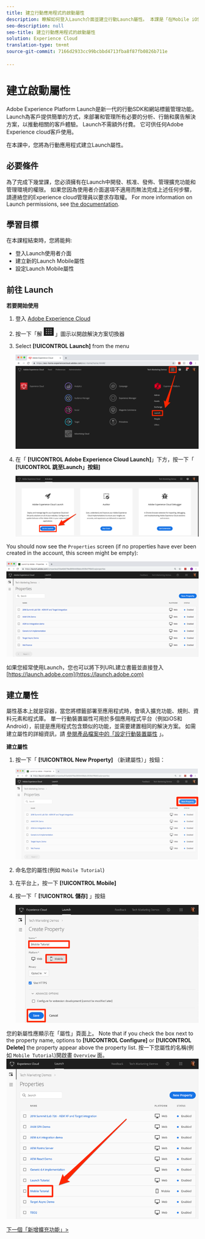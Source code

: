 ```yaml
---
title: 建立行動應用程式的啟動屬性
description: 瞭解如何登入Launch介面並建立行動Launch屬性。 本課是「在Mobile iOS Swift應用程式中實作Experience cloud」教學課程的一部分。
seo-description: null
seo-title: 建立行動應用程式的啟動屬性
solution: Experience Cloud
translation-type: tm+mt
source-git-commit: 7166d2933cc99bcbbd4713fba8f87fb0826b711e

---
```



# 建立啟動屬性

Adobe Experience Platform Launch是新一代的行動SDK和網站標籤管理功能。 Launch為客戶提供簡單的方式，來部署和管理所有必要的分析、行銷和廣告解決方案，以推動相關的客戶體驗。 Launch不需額外付費。 它可供任何Adobe Experience cloud客戶使用。

在本課中，您將為行動應用程式建立Launch屬性。

## 必要條件

為了完成下幾堂課，您必須擁有在Launch中開發、核准、發佈、管理擴充功能和管理環境的權限。 如果您因為使用者介面選項不適用而無法完成上述任何步驟，請連絡您的Experience cloud管理員以要求存取權。 For more information on Launch permissions, see [the documentation](https://docs.adobe.com/content/help/en/launch/using/reference/admin/user-permissions.html).

## 學習目標

在本課程結束時，您將能夠:

* 登入Launch使用者介面
* 建立新的Launch Mobile屬性
* 設定Launch Mobile屬性

## 前往 Launch

**若要開始使用**

1. 登入 [Adobe Experience Cloud](https://experiencecloud.adobe.com)

1. 按一下「解 ![決方案切換器圖示](images/mobile-launch-solutionSwitcher.png) 」圖示以開啟解決方案切換器

1. Select **[!UICONTROL Launch]** from the menu

   ![使用圖示開啟解決方案切換器，然後按一下「啟動」](images/mobile-launch-solutionSwitcherActivation.png)

1. 在「 **[!UICONTROL Adobe Experience Cloud Launch]**」下方，按一下「 **[!UICONTROL 跳至Launch」按鈕]**

   ![按一下「啟動」按鈕](images/mobile-launch-goToLaunch.png)

You should now see the `Properties` screen (if no properties have ever been created in the account, this screen might be empty):

![屬性畫面](images/mobile-launch-propertiesScreen.png)

如果您經常使用Launch，您也可以將下列URL建立書籤並直接登入 [https://launch.adobe.com](https://launch.adobe.com)

## 建立屬性

屬性基本上就是容器，當您將標籤部署至應用程式時，會填入擴充功能、規則、資料元素和程式庫。 單一行動裝置屬性可用於多個應用程式平台（例如iOS和Android），前提是應用程式包含類似的功能，並需要建置相同的解決方案。  如需建立屬性的詳細資訊，請 [參閱產品檔案中的「設定行動裝置屬性](https://aep-sdks.gitbook.io/docs/getting-started/create-a-mobile-property) 」。

**建立屬性**

1. 按一下「 **[!UICONTROL New Property]** （新建屬性）」按鈕：

   ![按一下「新增屬性」](images/mobile-launch-addNewProperty.png)

1. 命名您的屬性(例如 `Mobile Tutorial`)
1. 在平台上，按一下 **[!UICONTROL Mobile]**
1. 按一下「 **[!UICONTROL 儲存]** 」按鈕

   ![建立新屬性](images/mobile-launch-newProperty.png)

您的新屬性應顯示在「屬性」頁面上。 Note that if you check the box next to the property name, options to **[!UICONTROL Configure]** or **[!UICONTROL Delete]** the property appear above the property list. 按一下您屬性的名稱(例如 `Mobile Tutorial`)開啟畫 `Overview` 面。
![按一下屬性名稱以開啟它](images/mobile-launch-openProperty.png)

[下一個「新增擴充功能」&gt;](launch-add-extensions.md)
